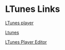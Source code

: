 # LTunes Links

[LTunes player](https://ltunes.herokuapp.com/#/)

[Ltunes](ltunes.gq/)

[LTunes Player Editor](https://github.com/LaganYT/ltunes-player)
